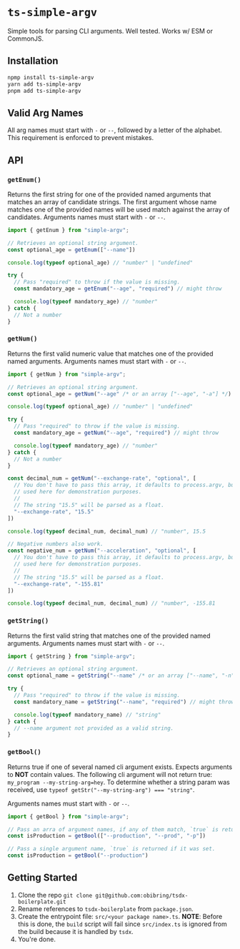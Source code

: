 # `ts-simple-argv`

Simple tools for parsing CLI arguments. Well tested. Works w/ ESM or CommonJS.

## Installation

```sh
npmp install ts-simple-argv
yarn add ts-simple-argv
pnpm add ts-simple-argv
```

## Valid Arg Names
All arg names must start with `-` or `--`, followed by a letter of the alphabet. This requirement is enforced to prevent mistakes.

## API

### `getEnum()`
Returns the first string for one of the provided named arguments that matches an array of candidate strings. The first argument whose name matches one of the provided names will be used match against the array of candidates.
Arguments names must start with `-` or `--`.

```ts
import { getEnum } from "simple-argv";

// Retrieves an optional string argument.
const optional_age = getEnum(["--name"])

console.log(typeof optional_age) // "number" | "undefined"

try {
  // Pass "required" to throw if the value is missing.
  const mandatory_age = getEnum("--age", "required") // might throw

  console.log(typeof mandatory_age) // "number"
} catch {
  // Not a number
}
```

### `getNum()`
Returns the first valid numeric value that matches one of the provided named arguments.
Arguments names must start with `-` or `--`.

```ts
import { getNum } from "simple-argv";

// Retrieves an optional string argument.
const optional_age = getNum("--age" /* or an array ["--age", "-a"] */)

console.log(typeof optional_age) // "number" | "undefined"

try {
  // Pass "required" to throw if the value is missing.
  const mandatory_age = getNum("--age", "required") // might throw

  console.log(typeof mandatory_age) // "number"
} catch {
  // Not a number
}

const decimal_num = getNum("--exchange-rate", "optional", [
  // You don't have to pass this array, it defaults to process.argv, but is
  // used here for demonstration purposes.
  //
  // The string "15.5" will be parsed as a float.
  "--exchange-rate", "15.5"
])

console.log(typeof decimal_num, decimal_num) // "number", 15.5

// Negative numbers also work.
const negative_num = getNum("--acceleration", "optional", [
  // You don't have to pass this array, it defaults to process.argv, but is
  // used here for demonstration purposes.
  //
  // The string "15.5" will be parsed as a float.
  "--exchange-rate", "-155.81"
])

console.log(typeof decimal_num, decimal_num) // "number", -155.81

```

### `getString()`
Returns the first valid string that matches one of the provided named arguments.
Arguments names must start with `-` or `--`.

```ts
import { getString } from "simple-argv";

// Retrieves an optional string argument.
const optional_name = getString("--name" /* or an array ["--name", "-n"] */)

try {
  // Pass "required" to throw if the value is missing.
  const mandatory_name = getString("--name", "required") // might throw

  console.log(typeof mandatory_name) // "string"
} catch {
  // --name argument not provided as a valid string.
}
```

### `getBool()`
Returns true if one of several named cli argument exists. Expects arguments to __NOT__ contain values. The following cli argument will not return true: `my_program --my-string-arg=hey`. To determine whether a string param was received, use `typeof getStr("--my-string-arg") === "string"`.

Arguments names must start with `-` or `--`.

```ts
import { getBool } from "simple-argv";

// Pass an arra of argument names, if any of them match, `true` is returned.
const isProduction = getBool(["--production", "--prod", "-p"])

// Pass a single argument name, `true` is returned if it was set.
const isProduction = getBool("--production")

```

## Getting Started

1. Clone the repo `git clone git@github.com:obibring/tsdx-boilerplate.git`
3. Rename references to `tsdx-boilerplate` from `package.json`.
4. Create the entrypoint file: `src/<your package name>.ts`. __NOTE__: Before this is done, the `build` script will fail since `src/index.ts` is ignored from the build because it is handled by `tsdx`.
5. You're done.
